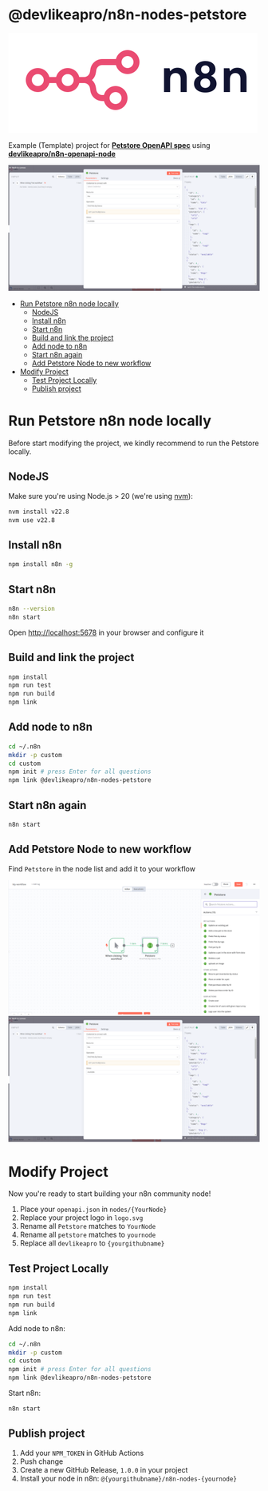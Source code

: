 # @devlikeapro/n8n-nodes-petstore

![n8n logo](n8n.png)

Example (Template) project for [**Petstore OpenAPI spec**](https://petstore3.swagger.io/)
using [**devlikeapro/n8n-openapi-node**](https://github.com/devlikeapro/n8n-openapi-node)

![screenshot](./images/screenshot.png)

<!-- toc -->

- [Run Petstore n8n node locally](#run-petstore-n8n-node-locally)
  * [NodeJS](#nodejs)
  * [Install n8n](#install-n8n)
  * [Start n8n](#start-n8n)
  * [Build and link the project](#build-and-link-the-project)
  * [Add node to n8n](#add-node-to-n8n)
  * [Start n8n again](#start-n8n-again)
  * [Add Petstore Node to new workflow](#add-petstore-node-to-new-workflow)
- [Modify Project](#modify-project)
  * [Test Project Locally](#test-project-locally)
  * [Publish project](#publish-project)

<!-- tocstop -->

# Run Petstore n8n node locally
Before start modifying the project, we kindly recommend
to run the Petstore locally.

## NodeJS
Make sure you're using Node.js > 20 (we're using [nvm](https://github.com/nvm-sh/nvm)):
```bash
nvm install v22.8
nvm use v22.8
```

## Install n8n 
```bash
npm install n8n -g
```

## Start n8n
```bash
n8n --version
n8n start
```
Open [http://localhost:5678](http://localhost:5678) in your browser and configure it

## Build and link the project
```bash
npm install
npm run test
npm run build
npm link
```

## Add node to n8n
```bash
cd ~/.n8n
mkdir -p custom
cd custom
npm init # press Enter for all questions
npm link @devlikeapro/n8n-nodes-petstore
```

## Start n8n again
```bash
n8n start
```

## Add Petstore Node to new workflow
Find `Petstore` in the node list and add it to your workflow

![workflow](./images/workflow.png)
![screenshot](./images/screenshot.png)

# Modify Project
Now you're ready to start building your n8n community node!
1. Place your `openapi.json` in `nodes/{YourNode}`
2. Replace your project logo in `logo.svg`
3. Rename all `Petstore` matches to `YourNode` 
4. Rename all `petstore` matches to `yournode`
5. Replace all `devlikeapro` to `{yourgithubname}`

## Test Project Locally

```bash
npm install
npm run test
npm run build
npm link
```

Add node to n8n:
```bash
cd ~/.n8n
mkdir -p custom
cd custom
npm init # press Enter for all questions
npm link @devlikeapro/n8n-nodes-petstore
```

Start n8n:
```bash
n8n start
```

## Publish project
1. Add your `NPM_TOKEN` in GitHub Actions
2. Push change
3. Create a new GitHub Release, `1.0.0` in your project
4. Install your node in n8n: `@{yourgithubname}/n8n-nodes-{yournode}`
